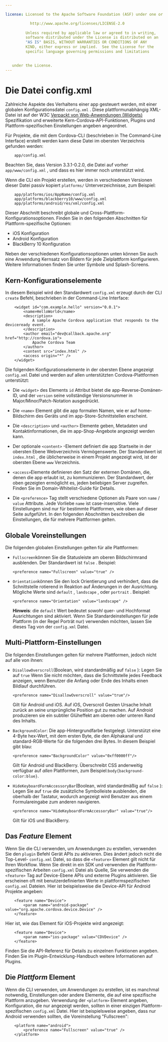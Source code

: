 ```yaml
---

license: Licensed to the Apache Software Foundation (ASF) under one or more contributor license agreements. See the NOTICE file distributed with this work for additional information regarding copyright ownership. The ASF licenses this file to you under the Apache License, Version 2.0 (the "License"); you may not use this file except in compliance with the License. You may obtain a copy of the License at

           http://www.apache.org/licenses/LICENSE-2.0
    
         Unless required by applicable law or agreed to in writing,
         software distributed under the License is distributed on an
         "AS IS" BASIS, WITHOUT WARRANTIES OR CONDITIONS OF ANY
         KIND, either express or implied.  See the License for the
         specific language governing permissions and limitations
    

   under the License.
---
```


# Die Datei config.xml

Zahlreiche Aspekte des Verhaltens einer app gesteuert werden, mit einer globalen Konfigurationsdatei `config.xml` . Diese plattformunabhängig XML-Datei ist auf der W3C [Verpackt von Web-Anwendungen (Widgets)][1] Spezifikation und erweiterte Kern-Cordova-API-Funktionen, Plugins und Plattform-spezifischen Einstellungen angeben angeordnet.

 [1]: http://www.w3.org/TR/widgets/

Für Projekte, die mit dem Cordova-CLI (beschrieben in The Command-Line Interface) erstellt werden kann diese Datei im obersten Verzeichnis gefunden werden:

        app/config.xml
    

Beachten Sie, dass Version 3.3.1-0.2.0, die Datei auf vorher `app/www/config.xml` , und dass es hier immer noch unterstützt wird.

Wenn die CLI ein Projekt erstellen, werden in verschiedenen Versionen dieser Datei passiv kopiert `platforms/` Unterverzeichnisse, zum Beispiel:

        app/platforms/ios/AppName/config.xml
        app/platforms/blackberry10/www/config.xml
        app/platforms/android/res/xml/config.xml
    

Dieser Abschnitt beschreibt globale und Cross-Plattform-Konfigurationsoptionen. Finden Sie in den folgenden Abschnitten für Plattform-spezifische Optionen:

*   iOS Konfiguration
*   Android Konfiguration
*   BlackBerry 10 Konfiguration

Neben der verschiedenen Konfigurationsoptionen unten können Sie auch eine Anwendung Kernsatz von Bildern für jede Zielplattform konfigurieren. Weitere Informationen finden Sie unter Symbole und Splash-Screens.

## Kern-Konfigurationselemente

In diesem Beispiel wird den Standardwert `config.xml` erzeugt durch der CLI `create` Befehl, beschrieben in der Command-Line Interface:

        <widget id="com.example.hello" version="0.0.1">
            <name>HelloWorld</name>
            <description>
                A sample Apache Cordova application that responds to the deviceready event.
            </description>
            <author email="dev@callback.apache.org" href="http://cordova.io">
                Apache Cordova Team
            </author>
            <content src="index.html" />
            <access origin="*" />
        </widget>
    

Die folgenden Konfigurationselemente in der obersten Ebene angezeigt `config.xml` Datei und werden auf allen unterstützten Cordova-Plattformen unterstützt:

*   Die `<widget>` des Elements `id` Attribut bietet die app-Reverse-Domänen-ID, und der `version` seine vollständige Versionsnummer in Major/Minor/Patch-Notation ausgedrückt.

*   Die `<name>` Element gibt die app formalen Namen, wie er auf home-Bildschirm des Geräts und im app-Store-Schnittstellen erscheint.

*   Die `<description>` und `<author>` Elemente geben, Metadaten und Kontaktinformationen, die im app-Shop-Angebote angezeigt werden kann.

*   Der optionale `<content>` -Element definiert die app Startseite in der obersten Ebene Webverzeichnis Vermögenswerte. Der Standardwert ist `index.html` , die üblicherweise in einem Projekt angezeigt wird, ist der obersten Ebene `www` Verzeichnis.

*   `<access>`Elemente definieren den Satz der externen Domänen, die, denen die app erlaubt ist, zu kommunizieren. Der Standardwert, der oben gezeigten ermöglicht es, jeden beliebigen Server zugreifen. Finden Sie im Domain-Whitelist-Guide für Details.

*   Die `<preference>` Tag stellt verschiedene Optionen als Paare von `name` / `value` Attribute. Jede Vorliebe `name` ist case-insensitive. Viele Einstellungen sind nur für bestimmte Plattformen, wie oben auf dieser Seite aufgeführt. In den folgenden Abschnitten beschreiben die Einstellungen, die für mehrere Plattformen gelten.

## Globale Voreinstellungen

Die folgenden globalen Einstellungen gelten für alle Plattformen:

*   `Fullscreen`können Sie die Statusleiste am oberen Bildschirmrand ausblenden. Der Standardwert ist `false` . Beispiel:
    
        <preference name="Fullscreen" value="true" />
        

*   `Orientation`können Sie den lock Orientierung und verhindert, dass die Schnittstelle rotierend in Reaktion auf Änderungen in der Ausrichtung. Mögliche Werte sind `default` , `landscape` , oder `portrait` . Beispiel:
    
        <preference name="Orientation" value="landscape" />
        
    
    **Hinweis**: die `default` Wert bedeutet *sowohl* quer- und Hochformat Ausrichtungen sind aktiviert. Wenn Sie Standardeinstellungen für jede Plattform (in der Regel Porträt nur) verwenden möchten, lassen Sie dieses Tag von der `config.xml` Datei.

## Multi-Plattform-Einstellungen

Die folgenden Einstellungen gelten für mehrere Plattformen, jedoch nicht auf alle von ihnen:

*   `DisallowOverscroll`(Boolean, wird standardmäßig auf `false` ): Legen Sie auf `true` Wenn Sie nicht möchten, dass die Schnittstelle jedes Feedback anzeigen, wenn Benutzer die Anfang oder Ende des Inhalts einen Bildlauf durchführen.
    
        <preference name="DisallowOverscroll" value="true"/>
        
    
    Gilt für Android und iOS. Auf iOS, Overscroll Gesten Ursache Inhalt zurück an seine ursprüngliche Position gut zu machen. Auf Android produzieren sie ein subtiler Glüheffekt am oberen oder unteren Rand des Inhalts.

*   `BackgroundColor`: Die app-Hintergrundfarbe festgelegt. Unterstützt eine 4-Byte hex-Wert, mit dem ersten Byte, die den Alphakanal und standard-RGB-Werte für die folgenden drei Bytes. In diesem Beispiel gibt blau:
    
        <preference name="BackgroundColor" value="0xff0000ff"/>
        
    
    Gilt für Android und BlackBerry. Überschreibt CSS anderweitig verfügbar auf *allen* Plattformen, zum Beispiel:`body{background-color:blue}`.

*   `HideKeyboardFormAccessoryBar`(Boolean, wird standardmäßig auf `false` ): Legen Sie auf `true` die zusätzliche Symbolleiste ausblenden, die oberhalb der Tastatur, wodurch angezeigt wird Benutzer aus einem Formulareingabe zum anderen navigieren.
    
        <preference name="HideKeyboardFormAccessoryBar" value="true"/>
        
    
    Gilt für iOS und BlackBerry.

## Das *Feature* Element

Wenn Sie die CLI verwenden, um Anwendungen zu erstellen, verwenden Sie den `plugin` Befehl Gerät APIs zu aktivieren. Dies ändert jedoch nicht die Top-Level- `config.xml` Datei, so dass die `<feature>` Element gilt nicht für Ihren Workflow. Wenn Sie direkt in ein SDK und verwenden die Plattform-spezifischen Arbeiten `config.xml` Datei als Quelle, Sie verwenden die `<feature>` Tag auf Device-Ebene APIs und externe Plugins aktivieren. Sie erscheinen oft mit benutzerdefinierten Werte in plattformspezifischen `config.xml` Dateien. Hier ist beispielsweise die Device-API für Android Projekte angeben:

        <feature name="Device">
            <param name="android-package" value="org.apache.cordova.device.Device" />
        </feature>
    

Hier ist, wie das Element für iOS-Projekte wird angezeigt:

        <feature name="Device">
            <param name="ios-package" value="CDVDevice" />
        </feature>
    

Finden Sie die API-Referenz für Details zu einzelnen Funktionen angeben. Finden Sie im Plugin-Entwicklung-Handbuch weitere Informationen auf Plugins.

## Die *Plattform* Element

Wenn die CLI verwenden, um Anwendungen zu erstellen, ist es manchmal notwendig, Einstellungen oder andere Elemente, die auf eine spezifische Plattform anzugeben. Verwendung der `<platform>` Element angeben, Konfiguration, die nur angezeigt werden, sollten in einer einzigen Plattform-spezifischen `config.xml` Datei. Hier ist beispielsweise angeben, dass nur Android verwenden sollten, die Voreinstellung "Fullscreen":

        <platform name="android">
            <preference name="Fullscreen" value="true" />
        </platform>